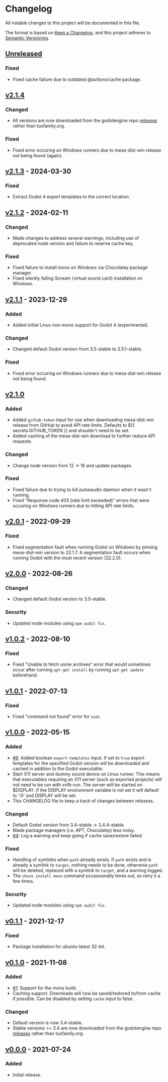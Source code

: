 # Changelog

All notable changes to this project will be documented in this file.

The format is based on [Keep a Changelog](https://keepachangelog.com/en/1.0.0/),
and this project adheres to [Semantic Versioning](https://semver.org/spec/v2.0.0.html).

## [Unreleased](https://github.com/lihop/setup-godot/compare/v2.1.4...HEAD)

### Fixed

- Fixed cache failure due to outdated @actions/cache package.

## [v2.1.4](https://github.com/lihop/setup-godot/compare/v2.1.3...v2.1.4)

### Changed

- All versions are now downloaded from the godotengine repo [releases](https://github.com/godotengine/godot/releases) rather than tuxfamily.org.

### Fixed

- Fixed error occuring on Windows runners due to mesa-dist-win release not being found (again).

## [v2.1.3](https://github.com/lihop/setup-godot/compare/v2.1.2...v2.1.3) - 2024-03-30

### Fixed

- Extract Godot 4 export templates to the correct location.

## [v2.1.2](https://github.com/lihop/setup-godot/compare/v2.1.1...v2.1.2) - 2024-02-11

### Changed

- Made changes to address several warnings, including use of deprecated node version and failure to reserve cache key.

### Fixed

- Fixed failure to install mono on Windows via Chocolatey package manager.
- Fixed silently failing Scream (virtual sound card) installation on Windows.

## [v2.1.1](https://github.com/lihop/setup-godot/compare/v2.1.0...v2.1.1) - 2023-12-29

### Added

- Added initial Linux non-mono support for Godot 4 (experimental).

### Changed

- Changed default Godot version from 3.5-stable to 3.5.1-stable.

### Fixed

- Fixed error occuring on Windows runners due to mesa-dist-win release not being found.

## [v2.1.0](https://github.com/lihop/setup-godot/compare/v2.0.1...v2.1.0)

### Added

- Added `github-token` input for use when downloading mesa-dist-win release from
  GitHub to avoid API rate limits. Defaults to ${{ secrets.GITHUB_TOKEN }} and
  shouldn't need to be set.
- Added caching of the mesa-dist-win download to further reduce API requests.

### Changed

- Change node version from 12 -> 16 and update packages.

### Fixed

- Fixed failure due to trying to kill pulseaudio daemon when it wasn't running.
- Fixed "Response code 403 (rate limit exceeded)" errors that were occuring on
  Windows runners due to hitting API rate limits.

## [v2.0.1](https://github.com/lihop/setup-godot/compare/v2.0.0...v2.0.1) - 2022-09-29

### Fixed

- Fixed segmentation fault when running Godot on Windows by pinning mesa-dist-win
  version to 22.1.7. A segmentation fault occurs when running Godot with the most
  recent version (22.2.0).

## [v2.0.0](https://github.com/lihop/setup-godot/compare/v1.0.2...v2.0.0) - 2022-08-26

### Changed

- Changed default Godot version to 3.5-stable.

### Security

- Updated node modules using `npm audit fix`.

## [v1.0.2](https://github.com/lihop/setup-godot/compare/v1.0.0...v1.0.2) - 2022-08-10

### Fixed

- Fixed "Unable to fetch some archives" error that would sometimes occur after running `apt-get install`
  by running `apt-get update` beforehand.

## [v1.0.1](https://github.com/lihop/setup-godot/compare/v1.0.0...v1.0.1) - 2022-07-13

### Fixed

- Fixed "command not found" error for `xset`.

## [v1.0.0](https://github.com/lihop/setup-godot/compare/v0.1.1...v1.0.0) - 2022-05-15

### Added

- [#6](https://github.com/lihop/setup-godot/issues/6): Added boolean `export-templates` input. If set to `true` export templates for the specified Godot version will be downloaded and cached in addition to the Godot executable.
- Start X11 server and dummy sound device on Linux runner. This means that executables requiring an X11 server (such as exported projects) will not need to be run with xvfb-run. The server will be started on $DISPLAY. If the DISPLAY environment variable is not set it will default to ':0' and DISPLAY will be set.
- This CHANGELOG file to keep a track of changes between releases.

### Changed

- Default Godot version from 3.4-stable -> 3.4.4-stable.
- Made package managers (i.e. APT, Chocolatey) less noisy.
- [#4](https://github.com/lihop/setup-godot/issues/4): Log a warning and keep going if cache save/restore failed.

### Fixed

- Handling of symlinks when `path` already exists. If `path` exists and is already a symlink to `target`, nothing needs to be done, otherwise `path` will be deleted, replaced with a symlink to `target`, and a warning logged.
- The `choco install mono` command occassionally times out, so retry it a few times.

### Security

- Updated node modules using `npm audit fix`.

## [v0.1.1](https://github.com/lihop/setup-godot/compare/v0.1.0...v0.1.1) - 2021-12-17

### Fixed

- Package installation for ubuntu-latest 32-bit.

## [v0.1.0](https://github.com/lihop/setup-godot/compare/v0.0.0...v0.1.0) - 2021-11-08

### Added

- [#1](https://github.com/lihop/setup-godot/issues/1): Support for the mono build.
- Caching support. Downloads will now be saved/restored to/from cache if possible. Can be disabled by setting `cache` input to false.

### Changed

- Default version is now 3.4-stable.
- Stable versions >= 3.4 are now downloaded from the godotengine repo [releases](https://github.com/godotengine/godot/releases) rather than tuxfamily.org.

## [v0.0.0](https://github.com/lihop/godot-setup/tags/v0.0.0) - 2021-07-24

### Added

- Initial release.
